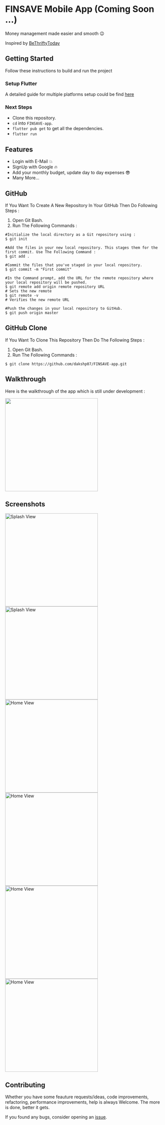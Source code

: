 # FINSAVE Mobile App (Coming Soon ...)

Money management made easier and smooth 😉️

Inspired by [BeThriftyToday](https://play.google.com/store/apps/details?id=today.bethrifty.app&hl=en_IN&gl=US)

## Getting Started

Follow these instructions to build and run the project

### Setup Flutter

A detailed guide for multiple platforms setup could be find [here](https://flutter.dev/docs/get-started/install/)

### Next Steps

- Clone this repository.
- `cd` into `FINSAVE-app`.
- `flutter pub get` to get all the dependencies.
- `flutter run`

## Features
 - Login with E-Mail 💥️
 - SignUp with Google 🔥️
 - Add your monthly budget, update day to day expenses 😎️
 - Many More...

## GitHub 

If You Want To Create A New Repository In Your GitHub Then Do Following Steps :
1) Open Git Bash.
2) Run The Following Commands :
```git
#Initialize the local directory as a Git repository using :
$ git init

#Add the files in your new local repository. This stages them for the first commit. Use The Following Command :
$ git add .

#Commit the files that you've staged in your local repository.
$ git commit -m "First commit"

#In the Command prompt, add the URL for the remote repository where your local repository will be pushed.
$ git remote add origin remote repository URL
# Sets the new remote
$ git remote -v
# Verifies the new remote URL

#Push the changes in your local repository to GitHub.
$ git push origin master
```

## GitHub  Clone

If You Want To Clone This Repository Then Do The Following Steps :
1) Open Git Bash.
2) Run The Following Commands :
```git
$ git clone https://github.com/dakshp07/FINSAVE-app.git
```
## Walkthrough
Here is the walkthrough of the app which is still under development :

<img src="assets/app_ss/app.gif" width="300"/>


## Screenshots

<p>
<img src="assets/app_ss/welcome.jpg"
alt="Splash View" width="300">
<img src="assets/app_ss/signin.jpg"
alt="Splash View" width="300">
<img src="assets/app_ss/signup.jpg" alt="Home View" width="300">
<img src="assets/app_ss/name.jpg" alt="Home View" width="300">
<img src="assets/app_ss/home.jpg" alt="Home View" width="300">
<img src="assets/app_ss/drawer.jpg" alt="Home View" width="300">
</p>


## Contributing

Whether you have some feauture requests/ideas, code improvements, refactoring, performance improvements, help is always Welcome. The more is done, better it gets.

If you found any bugs, consider opening an [issue](https://github.com/dakshp07/FINSAVE-app/issues).